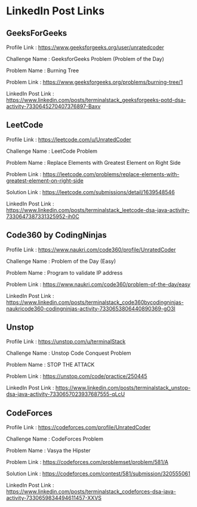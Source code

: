 # LinkedIn Post Links

## GeeksForGeeks

Profile Link : https://www.geeksforgeeks.org/user/unratedcoder

Challenge Name : GeeksforGeeks Problem (Problem of the Day)

Problem Name : Burning Tree

Problem Link : https://www.geeksforgeeks.org/problems/burning-tree/1

LinkedIn Post Link : https://www.linkedin.com/posts/terminalstack_geeksforgeeks-potd-dsa-activity-7330645270407376897-Baxv

## LeetCode

Profile Link : https://leetcode.com/u/UnratedCoder

Challenge Name : LeetCode Problem

Problem Name : Replace Elements with Greatest Element on Right Side

Problem Link : https://leetcode.com/problems/replace-elements-with-greatest-element-on-right-side

Solution Link : https://leetcode.com/submissions/detail/1639548546

LinkedIn Post Link : https://www.linkedin.com/posts/terminalstack_leetcode-dsa-java-activity-7330647387331325952-ih0C

## Code360 by CodingNinjas

Profile Link : https://www.naukri.com/code360/profile/UnratedCoder

Challenge Name : Problem of the Day (Easy)

Problem Name : Program to validate IP address

Problem Link : https://www.naukri.com/code360/problem-of-the-day/easy

LinkedIn Post Link : https://www.linkedin.com/posts/terminalstack_code360bycodingninjas-naukricode360-codingninjas-activity-7330653806440890369-gO3I

## Unstop

Profile Link : https://unstop.com/u/terminalStack

Challenge Name : Unstop Code Conquest Problem

Problem Name : STOP THE ATTACK

Problem Link : https://unstop.com/code/practice/250445

LinkedIn Post Link : https://www.linkedin.com/posts/terminalstack_unstop-dsa-java-activity-7330657023937687555-qLcU

## CodeForces

Profile Link : https://codeforces.com/profile/UnratedCoder

Challenge Name : CodeForces Problem

Problem Name : Vasya the Hipster

Problem Link : https://codeforces.com/problemset/problem/581/A

Solution Link : https://codeforces.com/contest/581/submission/320555061

LinkedIn Post Link : https://www.linkedin.com/posts/terminalstack_codeforces-dsa-java-activity-7330659834494611457-XXVS
